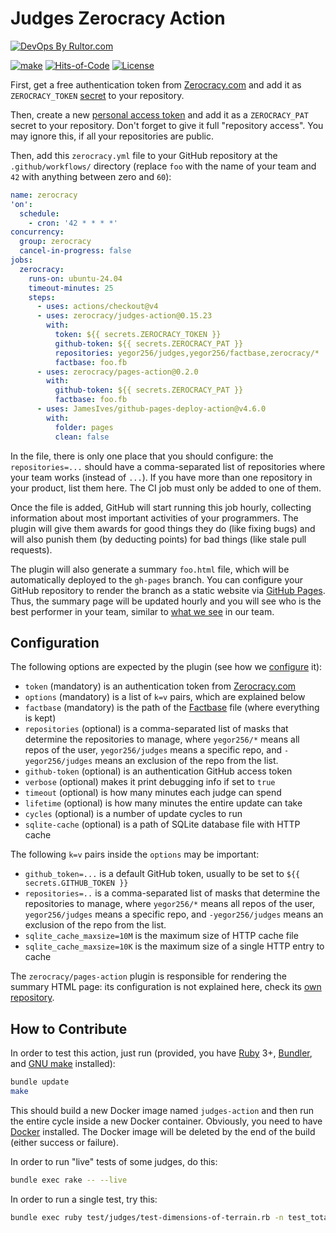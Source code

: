 # Judges Zerocracy Action

[![DevOps By Rultor.com](https://www.rultor.com/b/zerocracy/judges-action)](https://www.rultor.com/p/zerocracy/judges-action)

[![make](https://github.com/zerocracy/judges-action/actions/workflows/make.yml/badge.svg)](https://github.com/zerocracy/judges-action/actions/workflows/make.yml)
[![Hits-of-Code](https://hitsofcode.com/github/zerocracy/judges-action)](https://hitsofcode.com/view/github/zerocracy/judges-action)
[![License](https://img.shields.io/badge/license-MIT-green.svg)](https://github.com/zerocracy/judges-action/blob/master/LICENSE.txt)

First, get a free authentication token from
[Zerocracy.com](https://www.zerocracy.com) and add it as
`ZEROCRACY_TOKEN` [secret][secrets] to your repository.

Then, create a new [personal access token][PAT]
and add it as a `ZEROCRACY_PAT` secret to your repository.
Don't forget to give it full "repository access".
You may ignore this, if all your repositories are public.

Then, add this `zerocracy.yml` file to your GitHub repository
at the `.github/workflows/` directory
(replace `foo` with the name of your team and `42` with anything
between zero and `60`):

```yaml
name: zerocracy
'on':
  schedule:
    - cron: '42 * * * *'
concurrency:
  group: zerocracy
  cancel-in-progress: false
jobs:
  zerocracy:
    runs-on: ubuntu-24.04
    timeout-minutes: 25
    steps:
      - uses: actions/checkout@v4
      - uses: zerocracy/judges-action@0.15.23
        with:
          token: ${{ secrets.ZEROCRACY_TOKEN }}
          github-token: ${{ secrets.ZEROCRACY_PAT }}
          repositories: yegor256/judges,yegor256/factbase,zerocracy/*
          factbase: foo.fb
      - uses: zerocracy/pages-action@0.2.0
        with:
          github-token: ${{ secrets.ZEROCRACY_PAT }}
          factbase: foo.fb
      - uses: JamesIves/github-pages-deploy-action@v4.6.0
        with:
          folder: pages
          clean: false
```

In the file, there is only one place that you should configure:
the `repositories=...` should have a comma-separated list
of repositories where your team works (instead of `...`).
If you have more than one repository in your product, list them here.
The CI job must only be added to one of them.

Once the file is added, GitHub will start running this job hourly,
collecting information about most important activities of
your programmers. The plugin will give them awards for good things
they do (like fixing bugs) and will also punish them (by deducting points)
for bad things (like stale pull requests).

The plugin will also generate a summary `foo.html` file, which will
be automatically deployed to the `gh-pages` branch. You can configure
your GitHub repository to render the branch as a static website via
[GitHub Pages](https://pages.github.com/). Thus,
the summary page will be updated hourly and you will see
who is the best performer in your team, similar to
[what we see](https://zerocracy.github.io/judges-action/zerocracy-vitals.html)
in our team.

## Configuration

The following options are expected by the plugin
(see how we [configure][ours] it):

* `token` (mandatory) is an authentication token from
  [Zerocracy.com](https://www.zerocracy.com)
* `options` (mandatory) is a list of `k=v` pairs, which are explained below
* `factbase` (mandatory) is the path of the [Factbase][factbase] file
  (where everything is kept)
* `repositories` (optional) is a comma-separated list of masks that
  determine the repositories to manage, where
  `yegor256/*` means all repos of the user,
  `yegor256/judges` means a specific repo,
  and
  `-yegor256/judges` means an exclusion of the repo from the list.
* `github-token` (optional) is an authentication GitHub access token
* `verbose` (optional) makes it print debugging info if set to `true`
* `timeout` (optional) is how many minutes each judge can spend
* `lifetime` (optional) is how many minutes the entire update can take
* `cycles` (optional) is a number of update cycles to run
* `sqlite-cache` (optional) is a path of SQLite database file with HTTP cache

The following `k=v` pairs inside the `options` may be important:

* `github_token=...` is a default GitHub token, usually to be set to
`${{ secrets.GITHUB_TOKEN }}`
* `repositories=..` is a comma-separated list of masks that
determine the repositories to manage, where
`yegor256/*` means all repos of the user,
`yegor256/judges` means a specific repo,
and
`-yegor256/judges` means an exclusion of the repo from the list.
* `sqlite_cache_maxsize=10M` is the maximum size of HTTP cache file
* `sqlite_cache_maxsize=10K` is the maximum size of a single HTTP entry to cache

The `zerocracy/pages-action` plugin is responsible for rendering
the summary HTML page: its configuration is not explained here,
check its [own repository](https://github.com/zerocracy/pages-action).

## How to Contribute

In order to test this action, just run (provided, you have
[Ruby](https://www.ruby-lang.org/en/) 3+, [Bundler](https://bundler.io/),
and [GNU make](https://www.gnu.org/software/make/) installed):

```bash
bundle update
make
```

This should build a new Docker image named `judges-action`
and then run the entire cycle
inside a new Docker container. Obviously, you need to have
[Docker](https://docs.docker.com/get-docker/) installed. The Docker image
will be deleted by the end of the build (either success or failure).

In order to run "live" tests of some judges, do this:

```bash
bundle exec rake -- --live
```

In order to run a single test, try this:

```bash
bundle exec ruby test/judges/test-dimensions-of-terrain.rb -n test_total_repositories
```

[factbase]: https://github.com/yegor256/factbase
[secrets]: https://docs.github.com/en/actions/security-guides/using-secrets-in-github-actions
[ours]: https://github.com/zerocracy/judges-action/blob/master/.github/workflows/zerocracy.yml
[PAT]: https://docs.github.com/en/authentication/keeping-your-account-and-data-secure/managing-your-personal-access-tokens
